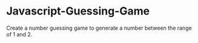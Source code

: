 # Javascript-Guessing-Game
Create a number guessing game to generate a number between the range of 1 and 2.
